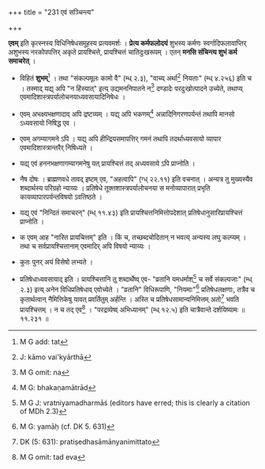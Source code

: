 +++
title = "231 एवं सञ्चिन्त्य"

+++


**एवम्** इति कृत्स्नस्य विधिनिषेधसमूहस्य प्रत्यवमर्शः । **प्रेत्य कर्मफलोदयं** शुभस्य कर्मणः स्वर्गादिफलावाप्तिर् अशुभस्य नरकोपपत्तिर् अकृते प्रायश्चित्ते, प्रायश्चित्तं चातिदुःखरूपम् । एतन् **मनसि संचिन्त्य शुभं कर्म समाचरेत्** । 

- विहितं **शुभम्**[^३५७] । तथा "संकल्पमूलः कामो वै" (म्ध् २.३), "वाच्य् अर्था[^३५८] नियताः" (म्ध् ४.२५६) इति च । तस्माद् यद्य् अपि "न हिंस्यात्" इत्य् उद्यमननिपातने न[^३५९] दण्डादेः परदुःखोत्पादने उच्येते, तथाप्य् एवमादिशास्त्रपर्यालोचनयाध्यवसायादिनिषेधः ।


[^३५९]:
     M G omit: na


[^३५८]:
     J: kāmo vai'kyārthā 


[^३५७]:
     M G add: tat

- एवम् अभक्ष्यभक्षणादाव् अपि द्रष्टव्यम् । यद्य् अपि भकणम्[^३६०] अन्नादिनिगरणपर्यन्तं तथापि मानसो ऽध्यवसायो निषिद्ध एव । 


[^३६०]:
     M G: bhakaṇamātrād

- एवम् अगम्यागमने ऽपि । यद्य् अपि हीन्द्रियसमापत्तिर् गमनं तथापि तदर्थाध्यवसायो व्यापार एवमादिशास्त्रान्तरैर् निषिध्यते । 

- यद्य् एवं हननभक्षणागम्यागमनेषु यत् प्रायश्चित्तं तद् अध्यवसाये ऽपि प्राप्नोति । 

- नैष दोषः । ब्राह्मणवधे तावद् इष्टम् एव, "अहत्वापि" (ग्ध् २२.११) इति वचनात् । अन्यत्र तु मुख्यस्यैव शब्दार्थस्य परिग्रहो न्याय्यः । प्रतिषेधे तूक्तशास्त्रपर्यालोचनया स मनोव्यापारात् प्रभृति कायव्यापारपर्यन्तविषयो ऽवतिष्ठते । 

- यद्य् एवं "निन्दितं समाचरन्" (म्ध् ११.४३) इति प्रायश्चित्तनिमित्तोपदेशात् प्रतिषेधानुसारिप्रायश्चित्तं प्राप्नोति ।

- क एवम् आह "नास्ति प्रायचित्तम्" इति । किं च, तच्छब्दचोदितान् न भवत्य् अन्यस्य लघु कल्प्यम् । तथा च सर्वप्रायश्चित्तानाम् एवमादिर् अपि विषयो न्याय्यः । 

- कुतः पुनर् अयं विसेषो लभ्यते ।

- प्रतिषेधाध्यवसायाद् इति । प्रायश्चित्तानि तु शब्दार्थेष्व् एव- "व्रतानि यमधर्माश्[^३६१] च सर्वे संकल्पजाः" (म्ध् २.३) इत्य् अनेन विधिप्रतिषेधाव् एवोच्येते । "व्रतानि" विधिरूपाणि, "नियमाः"[^३६२] प्रतिषेधलक्षणाः, तत्रैव च कृतार्थत्वान् नैमित्तिकेषु यावत् प्रवर्तितुम् अर्हन्ति । अस्ति च प्रतिषेधसामान्यनिमित्तम् अतो[^३६३] भवति प्रायश्चित्तम् । न च तद् एव[^३६४] । "परद्रव्येष्व् अभिध्यानम्" (म्ध् १२.५) इति चात्रैवान्ते दर्शयिष्यामः ॥ ११.२३१ ॥


[^३६४]:
     M G omit: tad eva


[^३६३]:
     DK (5: 631): pratiṣedhasāmānyanimittato


[^३६२]:
     M G: yamāḥ (cf. DK 5. 631)


[^३६१]:
     M G J: vratniyamadharmāś (editors have erred; this is clearly a citation of MDh 2.3)